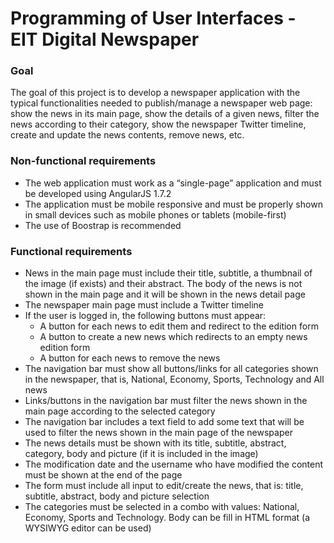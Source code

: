 <h1>Programming of User Interfaces - EIT Digital Newspaper</h1>

<h3>Goal</h3>
<p>The goal of this project is to develop a newspaper application with the typical functionalities 
needed to publish/manage a newspaper web page: show the news in its main page, 
show the details of a given news, filter the news according to their category, 
show the newspaper Twitter timeline, create and update the news contents, remove news, etc.<p>

<h3>Non-functional requirements</h3>
<ul>
  <li>The web application must work as a “single-page” application and must be developed using AngularJS 1.7.2</li>
  <li>The application must be mobile responsive and must be properly shown in small devices such as mobile phones or tablets (mobile-first)</li>
  <li>The use of Boostrap is recommended</li>
</ul>

<h3>Functional requirements</h3>
<ul>
  <li>News in the main page must include their title, subtitle, a thumbnail of the image (if exists) and their abstract. The body of the news is not shown in the main page and it will be shown in the news detail page</li>
  <li>The newspaper main page must include a Twitter timeline</li>
  <li>If the user is logged in, the following buttons must appear:
   <ul>
        <li>A button for each news to edit them and redirect to the edition form</li>
        <li>A button to create a new news which redirects to an empty news edition form</li>
        <li>A button for each news to remove the news</li>
   </ul>
  </li>
  
   <li>The navigation bar must show all buttons/links for all categories shown in the newspaper, that is, National, Economy, Sports, Technology and All news </li>
   <li>Links/buttons in the navigation bar must filter the news shown in the main page according to the selected category </li>
   <li>The navigation bar includes a text field to add some text that will be used to filter the news shown in the main page of the newspaper </li>
   
   <li>The news details must be shown with its title, subtitle, abstract, category, body and picture (if it is included in the image)</li>
   <li>The modification date and the username who have modified the content must be shown at the end of the page</li>
   
   <li>The form must include all input to edit/create the news, that is: title, subtitle, abstract, body and picture selection</li>
<li>The categories must be selected in a combo with values: National, Economy, Sports and Technology. Body can be fill in HTML format (a WYSIWYG editor can be used)</li>
  
</ul>
